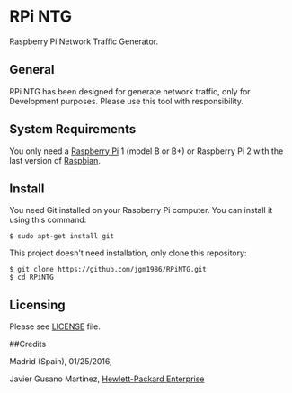# RPi NTG

Raspberry Pi Network Traffic Generator.


## General

RPi NTG has been designed for generate network traffic, only for Development purposes. Please use this tool with responsibility.


## System Requirements

You only need a [Raspberry Pi](https://raspberrypy.org) 1 (model B or B+) or Raspberry Pi 2 with the last version of [Raspbian](https://www.raspberrypi.org/downloads/).


## Install

You need Git installed on your Raspberry Pi computer. You can install it using this command:

```
$ sudo apt-get install git
```

This project doesn't need installation, only clone this repository:

```
$ git clone https://github.com/jgm1986/RPiNTG.git
$ cd RPiNTG
```

## Licensing

Please see [LICENSE](LICENSE) file.


##Credits

Madrid (Spain), 01/25/2016,

Javier Gusano Martínez, [Hewlett-Packard Enterprise](https://www.hpe.com) 
